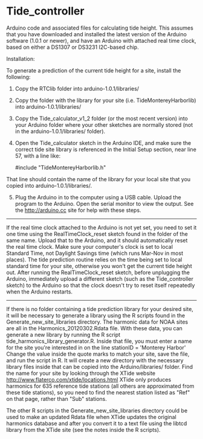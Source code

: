 Tide_controller
===============

Arduino code and associated files for calculating tide height. This assumes that you 
have downloaded and installed the latest version of the Arduino software (1.0.1 or newer), 
and have an Arduino with attached real time clock, based on either a DS1307 or DS3231
I2C-based chip.

Installation:

To generate a prediction of the current tide height for a site, install the following:

1. Copy the RTClib folder into arduino-1.0.1/libraries/

2. Copy the folder with the library for your site (i.e. TideMontereyHarborlib) into arduino-1.0.1/libraries/

3. Copy the Tide_calculator_v1_2 folder (or the most recent version) into your Arduino folder where 
your other sketches are normally stored (not in the arduino-1.0.1/libraries/ folder).

4. Open the Tide_calculator sketch in the Arduino IDE, and make sure the correct tide site
library is referenced in the Initial Setup section, near line 57, with a line like:

	\#include "TideMontereyHarborlib.h"

That line should contain the name of the library for your local site that you copied into arduino-1.0.1/libraries/.

5. Plug the Arduino in to the computer using a USB cable. Upload the program to the Arduino. 
Open the serial monitor to view the output. See the http://arduino.cc site for help with 
these steps. 

------------------------------
If the real time clock attached to the Arduino is not yet set, you need to set it one time
using the RealTimeClock_reset sketch found in the folder of the same name. Upload that
to the Arduino, and it should automatically reset the real time clock. Make sure your
computer's clock is set to local Standard Time, not Daylight Savings time (which runs Mar-Nov
in most places). The tide prediction routine relies on the time being set to local 
standard time for your site, otherwise you won't get the current tide height out. After running
the RealTimeClock_reset sketch, before unplugging the Arduino, immediately upload a different 
sketch (such as the Tide_controller sketch) to the Arduino so that the clock doesn't try to reset 
itself repeatedly when the Arduino restarts.

-------------------------------
If there is no folder containing a tide prediction library for your desired site, it
will be necessary to generate a library using the R scripts found in the 
Generate_new_site_libraries directory. The harmonic data for NOAA sites are all in
the Harmonics_20120302.Rdata file. With these data, you can generate a new library
by running the R script tide_harmonics_library_generator.R. Inside that file, you must
enter a name for the site you're interested in on the line
stationID = 'Monterey Harbor'
Change the value inside the quote marks to match your site, save the file, and run the
script in R. It will create a new directory with the necessary library files inside that
can be copied into the Arduino/libraries/ folder. Find the name for your site by looking 
through the XTide website http://www.flaterco.com/xtide/locations.html 
XTide only produces harmonics for 635 reference tide stations (all others are approximated 
from these tide stations), so you need to find the nearest station listed as "Ref" on that 
page, rather than "Sub" stations.

The other R scripts in the Generate_new_site_libraries directory could be used to make an
updated Rdata file when XTide updates the original harmonics database and after you
convert it to a text file using the libtcd library from the XTide site (see the notes inside
the R scripts). 
